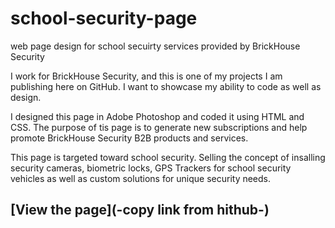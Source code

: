 # school-security-page
web page design for school secuirty services provided by BrickHouse Security

I work for BrickHouse Security, and this is one of my projects I am publishing here on GitHub. I want to showcase my ability to code as well as design. 

I designed this page in Adobe Photoshop and coded it using HTML and CSS. The purpose of tis page is to generate new subscriptions and help promote BrickHouse Security B2B products and services. 

This page is targeted toward school security. Selling the concept of insalling security cameras, biometric locks, GPS Trackers for school security vehicles as well as custom solutions for unique security needs.


## [View the page](-copy link from hithub-)
